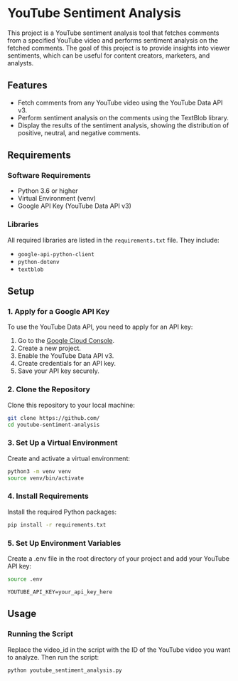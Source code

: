 # YouTube Sentiment Analysis

This project is a YouTube sentiment analysis tool that fetches comments from a specified YouTube video and performs sentiment analysis on the fetched comments. The goal of this project is to provide insights into viewer sentiments, which can be useful for content creators, marketers, and analysts.

## Features

- Fetch comments from any YouTube video using the YouTube Data API v3.
- Perform sentiment analysis on the comments using the TextBlob library.
- Display the results of the sentiment analysis, showing the distribution of positive, neutral, and negative comments.

## Requirements

### Software Requirements

- Python 3.6 or higher
- Virtual Environment (venv)
- Google API Key (YouTube Data API v3)

### Libraries

All required libraries are listed in the `requirements.txt` file. They include:

- `google-api-python-client`
- `python-dotenv`
- `textblob`

## Setup

### 1. Apply for a Google API Key

To use the YouTube Data API, you need to apply for an API key:

1. Go to the [Google Cloud Console](https://console.cloud.google.com/).
2. Create a new project.
3. Enable the YouTube Data API v3.
4. Create credentials for an API key.
5. Save your API key securely.

### 2. Clone the Repository

Clone this repository to your local machine:

```bash
git clone https://github.com/
cd youtube-sentiment-analysis
```

### 3. Set Up a Virtual Environment

Create and activate a virtual environment:

```bash
python3 -m venv venv
source venv/bin/activate
```

### 4. Install Requirements

Install the required Python packages:

```bash
pip install -r requirements.txt
```

### 5. Set Up Environment Variables

Create a .env file in the root directory of your project and add your YouTube API key:

```bash
source .env
```

```plaintext
YOUTUBE_API_KEY=your_api_key_here
```


## Usage

### Running the Script
Replace the video_id in the script with the ID of the YouTube video you want to analyze. Then run the script:

```bash
python youtube_sentiment_analysis.py
```








